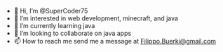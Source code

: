 - 👋 Hi, I’m @SuperCoder75
- 👀 I’m interested in web development, minecraft, and java
- 🌱 I’m currently learning java
- 💞️ I’m looking to collaborate on java apps
- 📫 How to reach me send me a message at Filippo.Buerki@gmail.com

<!---
SuperCoder75/SuperCoder75 is a ✨ special ✨ repository because its `README.md` (this file) appears on your GitHub profile.
You can click the Preview link to take a look at your changes.
--->
